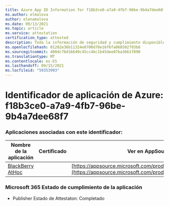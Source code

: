 ```yaml
---
title: Azure App ID Information for f18b3ce0-a7a9-4fb7-96be-9b4a7dee68f7
ms.author: elmalova
author: elenamalova
ms.date: 09/13/2021
ms.topic: article
ms.service: attestation
certification_type: attested
description: Toda la información de seguridad y cumplimiento disponible para f18b3ce0-a7a9-4fb7-96be-9b4a7dee68f7.
ms.openlocfilehash: 01282e36b11324e8700d70e16f6fa068502793b6
ms.sourcegitcommit: 400dc76d16649c45cc4bc1b45dee07ba3661f890
ms.translationtype: MT
ms.contentlocale: es-ES
ms.lasthandoff: 09/15/2021
ms.locfileid: "59353993"
---
```

# <a name="azure-app-id-f18b3ce0-a7a9-4fb7-96be-9b4a7dee68f7"></a>Identificador de aplicación de Azure: f18b3ce0-a7a9-4fb7-96be-9b4a7dee68f7


### <a name="apps-associated-with-this-id"></a>Aplicaciones asociadas con este identificador:
| **Nombre de la aplicación** | **Certificado** | **Ver en AppSource** |
|--------------|---------------|-----------------------|
| [BlackBerry AtHoc](https://docs.microsoft.com/microsoft-365-app-certification/forward/WA200003065) |  | [https://appsource.microsoft.com/product/office/WA200003065](https://appsource.microsoft.com/product/office/WA200003065) |

### <a name="microsoft-365-app-compliance-status"></a>Microsoft 365 Estado de cumplimiento de la aplicación
- Publisher Estado de Attestaton: Completado
